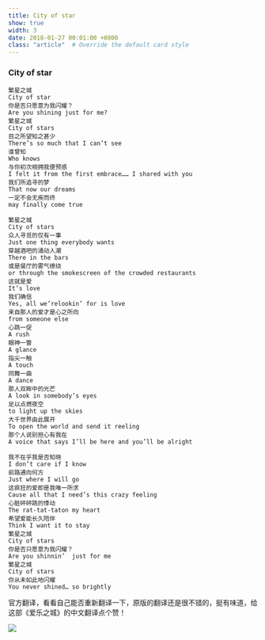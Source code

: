 ```yaml
---
title: City of star
show: true
width: 3
date: 2018-01-27 00:01:00 +0800
class: "article"  # Override the default card style
---
```


### City of star

```angular2html
繁星之城
City of star
你是否只愿意为我闪耀？
Are you shining just for me?
繁星之城
City of stars
目之所望知之甚少
There’s so much that I can’t see
谁曾知
Who knows
与你初次相拥我便预感
I felt it from the first embrace…… I shared with you
我们所追寻的梦
That now our dreams
一定不会无疾而终 
may finally come true

繁星之城
City of stars
众人寻觅的仅有一事
Just one thing everybody wants
穿越酒吧的涌动人潮
There in the bars
或是餐厅的雾气缭绕
or through the smokescreen of the crowded restaurants
这就是爱
It’s love
我们确信
Yes, all we’relookin’ for is love
来自那人的爱才是心之所向
from someone else
心跳一促
A rush
眼神一瞥
A glance
指尖一触
A touch
同舞一曲
A dance
那人双眸中的光芒
A look in somebody’s eyes
足以点燃夜空
to light up the skies
大千世界由此展开
To open the world and send it reeling
那个人说别担心有我在
A voice that says I’ll be here and you’ll be alright

我不在乎我是否知晓
I don’t care if I know
前路通向何方
Just where I will go
这疯狂的爱即是我唯一所求
Cause all that I need’s this crazy feeling
心脏砰砰跳的悸动
The rat-tat-taton my heart
希望爱能长久陪伴
Think I want it to stay
繁星之城
City of stars
你是否只愿意为我闪耀？
Are you shinnin’  just for me
繁星之城
City of stars
你从未如此地闪耀
You never shined… so brightly
```

官方翻译，看看自己能否重新翻译一下，原版的翻译还是很不错的，挺有味道，给这部《爱乐之城》的中文翻译点个赞！

<div>
<img src="{{ 'assets/images/poems/繁星之城.jfif' | relative_url }}" class="img-fluid rounded" >
</div>